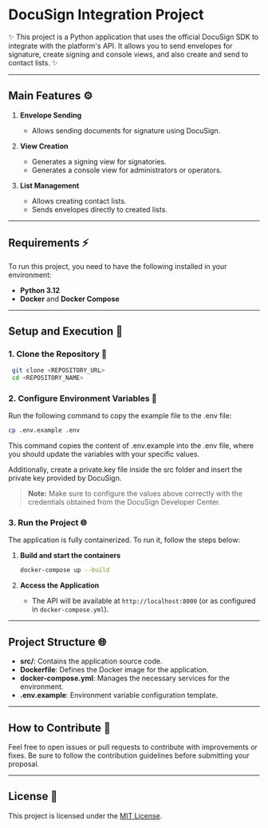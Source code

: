 
# DocuSign Integration Project

✨ This project is a Python application that uses the official DocuSign SDK to integrate with the platform's API. It allows you to send envelopes for signature, create signing and console views, and also create and send to contact lists. ✨

---

## Main Features ⚙️

1. **Envelope Sending**
   - Allows sending documents for signature using DocuSign.

2. **View Creation**
   - Generates a signing view for signatories.
   - Generates a console view for administrators or operators.

3. **List Management**
   - Allows creating contact lists.
   - Sends envelopes directly to created lists.

---

## Requirements ⚡

To run this project, you need to have the following installed in your environment:

- **Python 3.12**
- **Docker** and **Docker Compose**

---

## Setup and Execution 🚧

### 1. Clone the Repository 🔧

```bash
 git clone <REPOSITORY_URL>
 cd <REPOSITORY_NAME>
```

### 2. Configure Environment Variables 🔢

Run the following command to copy the example file to the .env file:

```bash
cp .env.example .env
```

This command copies the content of .env.example into the .env file, where you should update the variables with your specific values.

Additionally, create a private.key file inside the src folder and insert the private key provided by DocuSign.

> **Note:** Make sure to configure the values above correctly with the credentials obtained from the DocuSign Developer Center.

### 3. Run the Project 🌐

The application is fully containerized. To run it, follow the steps below:

1. **Build and start the containers**

   ```bash
   docker-compose up --build
   ```

2. **Access the Application**
   - The API will be available at `http://localhost:8000` (or as configured in `docker-compose.yml`).

---

## Project Structure 🌐

- **src/**: Contains the application source code.
- **Dockerfile**: Defines the Docker image for the application.
- **docker-compose.yml**: Manages the necessary services for the environment.
- **.env.example**: Environment variable configuration template.

---

## How to Contribute 📢

Feel free to open issues or pull requests to contribute with improvements or fixes. Be sure to follow the contribution guidelines before submitting your proposal.

---

## License 📖

This project is licensed under the [MIT License](LICENSE).
